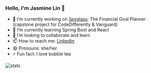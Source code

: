 ### Hello, I'm Jasmine Lin 👋

- 🔭 I’m currently working on [Spyglass](https://github.com/mvspride/SpyGlass): The Financial Goal Planner (capstone project for CodeDifferently & Vanguard) 
- 🌱 I’m currently learning Spring Boot and React
- 👯 I’m looking to collaborate and learn
- 📫 How to reach me: [Linkedin](www.linkedin.com/in/jasminelin18/) 
- 😄 Pronouns: she/her
- ⚡ Fun fact: I love bubble tea

![stats](https://github-readme-stats.vercel.app/api?username=jasminelin18&&show_icons=true&title_color=ffffff&icon_color=bb2acf&text_color=daf7dc&bg_color=151515)


